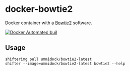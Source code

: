 # docker-bowtie2

Docker container with a [Bowtie2](http://bowtie-bio.sourceforge.net/bowtie2/index.shtml) software.

[![Docker Automated buil](https://img.shields.io/docker/automated/jrottenberg/ffmpeg.svg)](https://hub.docker.com/r/ummidock/bowtie2/)

Usage
-----

    shifterimg pull ummidock/bowtie2-latest
    shifter --image=ummidock/bowtie2-latest bowtie2 --help